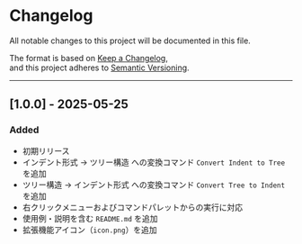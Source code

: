 # Changelog

All notable changes to this project will be documented in this file.

The format is based on [Keep a Changelog](https://keepachangelog.com/en/1.0.0/),  
and this project adheres to [Semantic Versioning](https://semver.org/spec/v2.0.0.html).

---

## [1.0.0] - 2025-05-25

### Added
- 初期リリース
- インデント形式 → ツリー構造 への変換コマンド `Convert Indent to Tree` を追加
- ツリー構造 → インデント形式 への変換コマンド `Convert Tree to Indent` を追加
- 右クリックメニューおよびコマンドパレットからの実行に対応
- 使用例・説明を含む `README.md` を追加
- 拡張機能アイコン（`icon.png`）を追加
